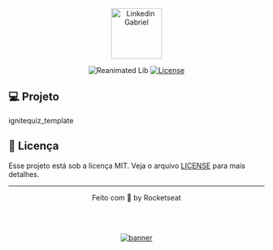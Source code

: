 <p align="center">
  <img alt="Linkedin Gabriel" src="https://media.licdn.com/dms/image/D5603AQFukTpkSyQYLg/profile-displayphoto-shrink_400_400/0/1674486174119?e=1704326400&v=beta&t=3EjL7ZDcnTy8S4wbH1oQKTG4UTDcwjYvnC6zVD-RHgk" width="100px"/>
</p>

<p align="center">
  <img src="https://user-images.githubusercontent.com/16062886/117443145-ff868480-af37-11eb-8680-648bccf0d0ce.png" alt="Reanimated Lib" />
  <a href="LICENSE"><img  src="https://img.shields.io/static/v1?label=License&message=MIT&color=8257e5&labelColor=202024" alt="License"></a>
</p>


## 💻 Projeto

ignitequiz_template

## 📝 Licença

Esse projeto está sob a licença MIT. Veja o arquivo [LICENSE](LICENSE) para mais detalhes.

---

<p align="center">
  Feito com 💜 by Rocketseat
</p>


<!--START_SECTION:footer-->

<br />
<br />

<p align="center">
  <a href="https://discord.gg/rocketseat" target="_blank">
    <img align="center" src="https://storage.googleapis.com/golden-wind/comunidade/rodape.svg" alt="banner"/>
  </a>
</p>

<!--END_SECTION:footer-->

